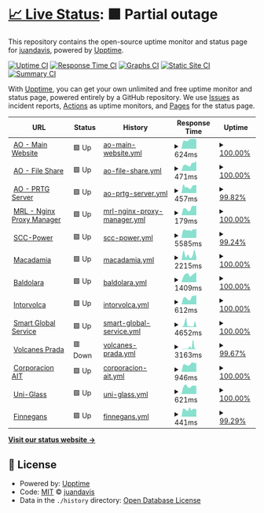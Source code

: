 # [📈 Live Status](https://status.asistencia.online): <!--live status--> **🟧 Partial outage**

This repository contains the open-source uptime monitor and status page for [juandavis](https://status.asistencia.online), powered by [Upptime](https://github.com/upptime/upptime).

[![Uptime CI](https://github.com/juandavis/status/workflows/Uptime%20CI/badge.svg)](https://github.com/juandavis/status/actions?query=workflow%3A%22Uptime+CI%22)
[![Response Time CI](https://github.com/juandavis/status/workflows/Response%20Time%20CI/badge.svg)](https://github.com/juandavis/status/actions?query=workflow%3A%22Response+Time+CI%22)
[![Graphs CI](https://github.com/juandavis/status/workflows/Graphs%20CI/badge.svg)](https://github.com/juandavis/status/actions?query=workflow%3A%22Graphs+CI%22)
[![Static Site CI](https://github.com/juandavis/status/workflows/Static%20Site%20CI/badge.svg)](https://github.com/juandavis/status/actions?query=workflow%3A%22Static+Site+CI%22)
[![Summary CI](https://github.com/juandavis/status/workflows/Summary%20CI/badge.svg)](https://github.com/juandavis/status/actions?query=workflow%3A%22Summary+CI%22)

With [Upptime](https://upptime.js.org), you can get your own unlimited and free uptime monitor and status page, powered entirely by a GitHub repository. We use [Issues](https://github.com/juandavis/status/issues) as incident reports, [Actions](https://github.com/juandavis/status/actions) as uptime monitors, and [Pages](https://status.asistencia.online) for the status page.

<!--start: status pages-->
<!-- This summary is generated by Upptime (https://github.com/upptime/upptime) -->
<!-- Do not edit this manually, your changes will be overwritten -->
<!-- prettier-ignore -->
| URL | Status | History | Response Time | Uptime |
| --- | ------ | ------- | ------------- | ------ |
| <img alt="" src="https://favicons.githubusercontent.com/asistencia.online" height="13"> [AO - Main Website](https://asistencia.online) | 🟩 Up | [ao-main-website.yml](https://github.com/juandavis/status/commits/HEAD/history/ao-main-website.yml) | <details><summary><img alt="Response time graph" src="./graphs/ao-main-website/response-time-week.png" height="20"> 624ms</summary><br><a href="https://status.asistencia.online/history/ao-main-website"><img alt="Response time 593" src="https://img.shields.io/endpoint?url=https%3A%2F%2Fraw.githubusercontent.com%2Fjuandavis%2Fstatus%2FHEAD%2Fapi%2Fao-main-website%2Fresponse-time.json"></a><br><a href="https://status.asistencia.online/history/ao-main-website"><img alt="24-hour response time 645" src="https://img.shields.io/endpoint?url=https%3A%2F%2Fraw.githubusercontent.com%2Fjuandavis%2Fstatus%2FHEAD%2Fapi%2Fao-main-website%2Fresponse-time-day.json"></a><br><a href="https://status.asistencia.online/history/ao-main-website"><img alt="7-day response time 624" src="https://img.shields.io/endpoint?url=https%3A%2F%2Fraw.githubusercontent.com%2Fjuandavis%2Fstatus%2FHEAD%2Fapi%2Fao-main-website%2Fresponse-time-week.json"></a><br><a href="https://status.asistencia.online/history/ao-main-website"><img alt="30-day response time 593" src="https://img.shields.io/endpoint?url=https%3A%2F%2Fraw.githubusercontent.com%2Fjuandavis%2Fstatus%2FHEAD%2Fapi%2Fao-main-website%2Fresponse-time-month.json"></a><br><a href="https://status.asistencia.online/history/ao-main-website"><img alt="1-year response time 593" src="https://img.shields.io/endpoint?url=https%3A%2F%2Fraw.githubusercontent.com%2Fjuandavis%2Fstatus%2FHEAD%2Fapi%2Fao-main-website%2Fresponse-time-year.json"></a></details> | <details><summary><a href="https://status.asistencia.online/history/ao-main-website">100.00%</a></summary><a href="https://status.asistencia.online/history/ao-main-website"><img alt="All-time uptime 99.85%" src="https://img.shields.io/endpoint?url=https%3A%2F%2Fraw.githubusercontent.com%2Fjuandavis%2Fstatus%2FHEAD%2Fapi%2Fao-main-website%2Fuptime.json"></a><br><a href="https://status.asistencia.online/history/ao-main-website"><img alt="24-hour uptime 100.00%" src="https://img.shields.io/endpoint?url=https%3A%2F%2Fraw.githubusercontent.com%2Fjuandavis%2Fstatus%2FHEAD%2Fapi%2Fao-main-website%2Fuptime-day.json"></a><br><a href="https://status.asistencia.online/history/ao-main-website"><img alt="7-day uptime 100.00%" src="https://img.shields.io/endpoint?url=https%3A%2F%2Fraw.githubusercontent.com%2Fjuandavis%2Fstatus%2FHEAD%2Fapi%2Fao-main-website%2Fuptime-week.json"></a><br><a href="https://status.asistencia.online/history/ao-main-website"><img alt="30-day uptime 99.85%" src="https://img.shields.io/endpoint?url=https%3A%2F%2Fraw.githubusercontent.com%2Fjuandavis%2Fstatus%2FHEAD%2Fapi%2Fao-main-website%2Fuptime-month.json"></a><br><a href="https://status.asistencia.online/history/ao-main-website"><img alt="1-year uptime 99.85%" src="https://img.shields.io/endpoint?url=https%3A%2F%2Fraw.githubusercontent.com%2Fjuandavis%2Fstatus%2FHEAD%2Fapi%2Fao-main-website%2Fuptime-year.json"></a></details>
| <img alt="" src="https://favicons.githubusercontent.com/fs.asistencia.online" height="13"> [AO - File Share](https://fs.asistencia.online) | 🟩 Up | [ao-file-share.yml](https://github.com/juandavis/status/commits/HEAD/history/ao-file-share.yml) | <details><summary><img alt="Response time graph" src="./graphs/ao-file-share/response-time-week.png" height="20"> 471ms</summary><br><a href="https://status.asistencia.online/history/ao-file-share"><img alt="Response time 471" src="https://img.shields.io/endpoint?url=https%3A%2F%2Fraw.githubusercontent.com%2Fjuandavis%2Fstatus%2FHEAD%2Fapi%2Fao-file-share%2Fresponse-time.json"></a><br><a href="https://status.asistencia.online/history/ao-file-share"><img alt="24-hour response time 691" src="https://img.shields.io/endpoint?url=https%3A%2F%2Fraw.githubusercontent.com%2Fjuandavis%2Fstatus%2FHEAD%2Fapi%2Fao-file-share%2Fresponse-time-day.json"></a><br><a href="https://status.asistencia.online/history/ao-file-share"><img alt="7-day response time 471" src="https://img.shields.io/endpoint?url=https%3A%2F%2Fraw.githubusercontent.com%2Fjuandavis%2Fstatus%2FHEAD%2Fapi%2Fao-file-share%2Fresponse-time-week.json"></a><br><a href="https://status.asistencia.online/history/ao-file-share"><img alt="30-day response time 471" src="https://img.shields.io/endpoint?url=https%3A%2F%2Fraw.githubusercontent.com%2Fjuandavis%2Fstatus%2FHEAD%2Fapi%2Fao-file-share%2Fresponse-time-month.json"></a><br><a href="https://status.asistencia.online/history/ao-file-share"><img alt="1-year response time 471" src="https://img.shields.io/endpoint?url=https%3A%2F%2Fraw.githubusercontent.com%2Fjuandavis%2Fstatus%2FHEAD%2Fapi%2Fao-file-share%2Fresponse-time-year.json"></a></details> | <details><summary><a href="https://status.asistencia.online/history/ao-file-share">100.00%</a></summary><a href="https://status.asistencia.online/history/ao-file-share"><img alt="All-time uptime 99.81%" src="https://img.shields.io/endpoint?url=https%3A%2F%2Fraw.githubusercontent.com%2Fjuandavis%2Fstatus%2FHEAD%2Fapi%2Fao-file-share%2Fuptime.json"></a><br><a href="https://status.asistencia.online/history/ao-file-share"><img alt="24-hour uptime 100.00%" src="https://img.shields.io/endpoint?url=https%3A%2F%2Fraw.githubusercontent.com%2Fjuandavis%2Fstatus%2FHEAD%2Fapi%2Fao-file-share%2Fuptime-day.json"></a><br><a href="https://status.asistencia.online/history/ao-file-share"><img alt="7-day uptime 100.00%" src="https://img.shields.io/endpoint?url=https%3A%2F%2Fraw.githubusercontent.com%2Fjuandavis%2Fstatus%2FHEAD%2Fapi%2Fao-file-share%2Fuptime-week.json"></a><br><a href="https://status.asistencia.online/history/ao-file-share"><img alt="30-day uptime 99.81%" src="https://img.shields.io/endpoint?url=https%3A%2F%2Fraw.githubusercontent.com%2Fjuandavis%2Fstatus%2FHEAD%2Fapi%2Fao-file-share%2Fuptime-month.json"></a><br><a href="https://status.asistencia.online/history/ao-file-share"><img alt="1-year uptime 99.81%" src="https://img.shields.io/endpoint?url=https%3A%2F%2Fraw.githubusercontent.com%2Fjuandavis%2Fstatus%2FHEAD%2Fapi%2Fao-file-share%2Fuptime-year.json"></a></details>
| <img alt="" src="https://favicons.githubusercontent.com/prtg.asistencia.online" height="13"> [AO - PRTG Server](http://prtg.asistencia.online) | 🟩 Up | [ao-prtg-server.yml](https://github.com/juandavis/status/commits/HEAD/history/ao-prtg-server.yml) | <details><summary><img alt="Response time graph" src="./graphs/ao-prtg-server/response-time-week.png" height="20"> 457ms</summary><br><a href="https://status.asistencia.online/history/ao-prtg-server"><img alt="Response time 423" src="https://img.shields.io/endpoint?url=https%3A%2F%2Fraw.githubusercontent.com%2Fjuandavis%2Fstatus%2FHEAD%2Fapi%2Fao-prtg-server%2Fresponse-time.json"></a><br><a href="https://status.asistencia.online/history/ao-prtg-server"><img alt="24-hour response time 565" src="https://img.shields.io/endpoint?url=https%3A%2F%2Fraw.githubusercontent.com%2Fjuandavis%2Fstatus%2FHEAD%2Fapi%2Fao-prtg-server%2Fresponse-time-day.json"></a><br><a href="https://status.asistencia.online/history/ao-prtg-server"><img alt="7-day response time 457" src="https://img.shields.io/endpoint?url=https%3A%2F%2Fraw.githubusercontent.com%2Fjuandavis%2Fstatus%2FHEAD%2Fapi%2Fao-prtg-server%2Fresponse-time-week.json"></a><br><a href="https://status.asistencia.online/history/ao-prtg-server"><img alt="30-day response time 423" src="https://img.shields.io/endpoint?url=https%3A%2F%2Fraw.githubusercontent.com%2Fjuandavis%2Fstatus%2FHEAD%2Fapi%2Fao-prtg-server%2Fresponse-time-month.json"></a><br><a href="https://status.asistencia.online/history/ao-prtg-server"><img alt="1-year response time 423" src="https://img.shields.io/endpoint?url=https%3A%2F%2Fraw.githubusercontent.com%2Fjuandavis%2Fstatus%2FHEAD%2Fapi%2Fao-prtg-server%2Fresponse-time-year.json"></a></details> | <details><summary><a href="https://status.asistencia.online/history/ao-prtg-server">99.82%</a></summary><a href="https://status.asistencia.online/history/ao-prtg-server"><img alt="All-time uptime 99.86%" src="https://img.shields.io/endpoint?url=https%3A%2F%2Fraw.githubusercontent.com%2Fjuandavis%2Fstatus%2FHEAD%2Fapi%2Fao-prtg-server%2Fuptime.json"></a><br><a href="https://status.asistencia.online/history/ao-prtg-server"><img alt="24-hour uptime 100.00%" src="https://img.shields.io/endpoint?url=https%3A%2F%2Fraw.githubusercontent.com%2Fjuandavis%2Fstatus%2FHEAD%2Fapi%2Fao-prtg-server%2Fuptime-day.json"></a><br><a href="https://status.asistencia.online/history/ao-prtg-server"><img alt="7-day uptime 99.82%" src="https://img.shields.io/endpoint?url=https%3A%2F%2Fraw.githubusercontent.com%2Fjuandavis%2Fstatus%2FHEAD%2Fapi%2Fao-prtg-server%2Fuptime-week.json"></a><br><a href="https://status.asistencia.online/history/ao-prtg-server"><img alt="30-day uptime 99.86%" src="https://img.shields.io/endpoint?url=https%3A%2F%2Fraw.githubusercontent.com%2Fjuandavis%2Fstatus%2FHEAD%2Fapi%2Fao-prtg-server%2Fuptime-month.json"></a><br><a href="https://status.asistencia.online/history/ao-prtg-server"><img alt="1-year uptime 99.86%" src="https://img.shields.io/endpoint?url=https%3A%2F%2Fraw.githubusercontent.com%2Fjuandavis%2Fstatus%2FHEAD%2Fapi%2Fao-prtg-server%2Fuptime-year.json"></a></details>
| <img alt="" src="https://favicons.githubusercontent.com/nginx.miredenlinea.com" height="13"> [MRL - Nginx Proxy Manager](https://nginx.miredenlinea.com) | 🟩 Up | [mrl-nginx-proxy-manager.yml](https://github.com/juandavis/status/commits/HEAD/history/mrl-nginx-proxy-manager.yml) | <details><summary><img alt="Response time graph" src="./graphs/mrl-nginx-proxy-manager/response-time-week.png" height="20"> 179ms</summary><br><a href="https://status.asistencia.online/history/mrl-nginx-proxy-manager"><img alt="Response time 169" src="https://img.shields.io/endpoint?url=https%3A%2F%2Fraw.githubusercontent.com%2Fjuandavis%2Fstatus%2FHEAD%2Fapi%2Fmrl-nginx-proxy-manager%2Fresponse-time.json"></a><br><a href="https://status.asistencia.online/history/mrl-nginx-proxy-manager"><img alt="24-hour response time 238" src="https://img.shields.io/endpoint?url=https%3A%2F%2Fraw.githubusercontent.com%2Fjuandavis%2Fstatus%2FHEAD%2Fapi%2Fmrl-nginx-proxy-manager%2Fresponse-time-day.json"></a><br><a href="https://status.asistencia.online/history/mrl-nginx-proxy-manager"><img alt="7-day response time 179" src="https://img.shields.io/endpoint?url=https%3A%2F%2Fraw.githubusercontent.com%2Fjuandavis%2Fstatus%2FHEAD%2Fapi%2Fmrl-nginx-proxy-manager%2Fresponse-time-week.json"></a><br><a href="https://status.asistencia.online/history/mrl-nginx-proxy-manager"><img alt="30-day response time 169" src="https://img.shields.io/endpoint?url=https%3A%2F%2Fraw.githubusercontent.com%2Fjuandavis%2Fstatus%2FHEAD%2Fapi%2Fmrl-nginx-proxy-manager%2Fresponse-time-month.json"></a><br><a href="https://status.asistencia.online/history/mrl-nginx-proxy-manager"><img alt="1-year response time 169" src="https://img.shields.io/endpoint?url=https%3A%2F%2Fraw.githubusercontent.com%2Fjuandavis%2Fstatus%2FHEAD%2Fapi%2Fmrl-nginx-proxy-manager%2Fresponse-time-year.json"></a></details> | <details><summary><a href="https://status.asistencia.online/history/mrl-nginx-proxy-manager">100.00%</a></summary><a href="https://status.asistencia.online/history/mrl-nginx-proxy-manager"><img alt="All-time uptime 99.84%" src="https://img.shields.io/endpoint?url=https%3A%2F%2Fraw.githubusercontent.com%2Fjuandavis%2Fstatus%2FHEAD%2Fapi%2Fmrl-nginx-proxy-manager%2Fuptime.json"></a><br><a href="https://status.asistencia.online/history/mrl-nginx-proxy-manager"><img alt="24-hour uptime 100.00%" src="https://img.shields.io/endpoint?url=https%3A%2F%2Fraw.githubusercontent.com%2Fjuandavis%2Fstatus%2FHEAD%2Fapi%2Fmrl-nginx-proxy-manager%2Fuptime-day.json"></a><br><a href="https://status.asistencia.online/history/mrl-nginx-proxy-manager"><img alt="7-day uptime 100.00%" src="https://img.shields.io/endpoint?url=https%3A%2F%2Fraw.githubusercontent.com%2Fjuandavis%2Fstatus%2FHEAD%2Fapi%2Fmrl-nginx-proxy-manager%2Fuptime-week.json"></a><br><a href="https://status.asistencia.online/history/mrl-nginx-proxy-manager"><img alt="30-day uptime 99.84%" src="https://img.shields.io/endpoint?url=https%3A%2F%2Fraw.githubusercontent.com%2Fjuandavis%2Fstatus%2FHEAD%2Fapi%2Fmrl-nginx-proxy-manager%2Fuptime-month.json"></a><br><a href="https://status.asistencia.online/history/mrl-nginx-proxy-manager"><img alt="1-year uptime 99.84%" src="https://img.shields.io/endpoint?url=https%3A%2F%2Fraw.githubusercontent.com%2Fjuandavis%2Fstatus%2FHEAD%2Fapi%2Fmrl-nginx-proxy-manager%2Fuptime-year.json"></a></details>
| <img alt="" src="https://favicons.githubusercontent.com/scc-power.com" height="13"> [SCC-Power](https://scc-power.com) | 🟩 Up | [scc-power.yml](https://github.com/juandavis/status/commits/HEAD/history/scc-power.yml) | <details><summary><img alt="Response time graph" src="./graphs/scc-power/response-time-week.png" height="20"> 5585ms</summary><br><a href="https://status.asistencia.online/history/scc-power"><img alt="Response time 6003" src="https://img.shields.io/endpoint?url=https%3A%2F%2Fraw.githubusercontent.com%2Fjuandavis%2Fstatus%2FHEAD%2Fapi%2Fscc-power%2Fresponse-time.json"></a><br><a href="https://status.asistencia.online/history/scc-power"><img alt="24-hour response time 6569" src="https://img.shields.io/endpoint?url=https%3A%2F%2Fraw.githubusercontent.com%2Fjuandavis%2Fstatus%2FHEAD%2Fapi%2Fscc-power%2Fresponse-time-day.json"></a><br><a href="https://status.asistencia.online/history/scc-power"><img alt="7-day response time 5585" src="https://img.shields.io/endpoint?url=https%3A%2F%2Fraw.githubusercontent.com%2Fjuandavis%2Fstatus%2FHEAD%2Fapi%2Fscc-power%2Fresponse-time-week.json"></a><br><a href="https://status.asistencia.online/history/scc-power"><img alt="30-day response time 6003" src="https://img.shields.io/endpoint?url=https%3A%2F%2Fraw.githubusercontent.com%2Fjuandavis%2Fstatus%2FHEAD%2Fapi%2Fscc-power%2Fresponse-time-month.json"></a><br><a href="https://status.asistencia.online/history/scc-power"><img alt="1-year response time 6003" src="https://img.shields.io/endpoint?url=https%3A%2F%2Fraw.githubusercontent.com%2Fjuandavis%2Fstatus%2FHEAD%2Fapi%2Fscc-power%2Fresponse-time-year.json"></a></details> | <details><summary><a href="https://status.asistencia.online/history/scc-power">99.24%</a></summary><a href="https://status.asistencia.online/history/scc-power"><img alt="All-time uptime 99.40%" src="https://img.shields.io/endpoint?url=https%3A%2F%2Fraw.githubusercontent.com%2Fjuandavis%2Fstatus%2FHEAD%2Fapi%2Fscc-power%2Fuptime.json"></a><br><a href="https://status.asistencia.online/history/scc-power"><img alt="24-hour uptime 100.00%" src="https://img.shields.io/endpoint?url=https%3A%2F%2Fraw.githubusercontent.com%2Fjuandavis%2Fstatus%2FHEAD%2Fapi%2Fscc-power%2Fuptime-day.json"></a><br><a href="https://status.asistencia.online/history/scc-power"><img alt="7-day uptime 99.24%" src="https://img.shields.io/endpoint?url=https%3A%2F%2Fraw.githubusercontent.com%2Fjuandavis%2Fstatus%2FHEAD%2Fapi%2Fscc-power%2Fuptime-week.json"></a><br><a href="https://status.asistencia.online/history/scc-power"><img alt="30-day uptime 99.40%" src="https://img.shields.io/endpoint?url=https%3A%2F%2Fraw.githubusercontent.com%2Fjuandavis%2Fstatus%2FHEAD%2Fapi%2Fscc-power%2Fuptime-month.json"></a><br><a href="https://status.asistencia.online/history/scc-power"><img alt="1-year uptime 99.40%" src="https://img.shields.io/endpoint?url=https%3A%2F%2Fraw.githubusercontent.com%2Fjuandavis%2Fstatus%2FHEAD%2Fapi%2Fscc-power%2Fuptime-year.json"></a></details>
| <img alt="" src="https://favicons.githubusercontent.com/macadamia.ar" height="13"> [Macadamia](https://macadamia.ar) | 🟩 Up | [macadamia.yml](https://github.com/juandavis/status/commits/HEAD/history/macadamia.yml) | <details><summary><img alt="Response time graph" src="./graphs/macadamia/response-time-week.png" height="20"> 2215ms</summary><br><a href="https://status.asistencia.online/history/macadamia"><img alt="Response time 1658" src="https://img.shields.io/endpoint?url=https%3A%2F%2Fraw.githubusercontent.com%2Fjuandavis%2Fstatus%2FHEAD%2Fapi%2Fmacadamia%2Fresponse-time.json"></a><br><a href="https://status.asistencia.online/history/macadamia"><img alt="24-hour response time 1129" src="https://img.shields.io/endpoint?url=https%3A%2F%2Fraw.githubusercontent.com%2Fjuandavis%2Fstatus%2FHEAD%2Fapi%2Fmacadamia%2Fresponse-time-day.json"></a><br><a href="https://status.asistencia.online/history/macadamia"><img alt="7-day response time 2215" src="https://img.shields.io/endpoint?url=https%3A%2F%2Fraw.githubusercontent.com%2Fjuandavis%2Fstatus%2FHEAD%2Fapi%2Fmacadamia%2Fresponse-time-week.json"></a><br><a href="https://status.asistencia.online/history/macadamia"><img alt="30-day response time 1658" src="https://img.shields.io/endpoint?url=https%3A%2F%2Fraw.githubusercontent.com%2Fjuandavis%2Fstatus%2FHEAD%2Fapi%2Fmacadamia%2Fresponse-time-month.json"></a><br><a href="https://status.asistencia.online/history/macadamia"><img alt="1-year response time 1658" src="https://img.shields.io/endpoint?url=https%3A%2F%2Fraw.githubusercontent.com%2Fjuandavis%2Fstatus%2FHEAD%2Fapi%2Fmacadamia%2Fresponse-time-year.json"></a></details> | <details><summary><a href="https://status.asistencia.online/history/macadamia">100.00%</a></summary><a href="https://status.asistencia.online/history/macadamia"><img alt="All-time uptime 99.71%" src="https://img.shields.io/endpoint?url=https%3A%2F%2Fraw.githubusercontent.com%2Fjuandavis%2Fstatus%2FHEAD%2Fapi%2Fmacadamia%2Fuptime.json"></a><br><a href="https://status.asistencia.online/history/macadamia"><img alt="24-hour uptime 100.00%" src="https://img.shields.io/endpoint?url=https%3A%2F%2Fraw.githubusercontent.com%2Fjuandavis%2Fstatus%2FHEAD%2Fapi%2Fmacadamia%2Fuptime-day.json"></a><br><a href="https://status.asistencia.online/history/macadamia"><img alt="7-day uptime 100.00%" src="https://img.shields.io/endpoint?url=https%3A%2F%2Fraw.githubusercontent.com%2Fjuandavis%2Fstatus%2FHEAD%2Fapi%2Fmacadamia%2Fuptime-week.json"></a><br><a href="https://status.asistencia.online/history/macadamia"><img alt="30-day uptime 99.71%" src="https://img.shields.io/endpoint?url=https%3A%2F%2Fraw.githubusercontent.com%2Fjuandavis%2Fstatus%2FHEAD%2Fapi%2Fmacadamia%2Fuptime-month.json"></a><br><a href="https://status.asistencia.online/history/macadamia"><img alt="1-year uptime 99.71%" src="https://img.shields.io/endpoint?url=https%3A%2F%2Fraw.githubusercontent.com%2Fjuandavis%2Fstatus%2FHEAD%2Fapi%2Fmacadamia%2Fuptime-year.json"></a></details>
| <img alt="" src="https://favicons.githubusercontent.com/baldolara.com" height="13"> [Baldolara](https://baldolara.com) | 🟩 Up | [baldolara.yml](https://github.com/juandavis/status/commits/HEAD/history/baldolara.yml) | <details><summary><img alt="Response time graph" src="./graphs/baldolara/response-time-week.png" height="20"> 1409ms</summary><br><a href="https://status.asistencia.online/history/baldolara"><img alt="Response time 1807" src="https://img.shields.io/endpoint?url=https%3A%2F%2Fraw.githubusercontent.com%2Fjuandavis%2Fstatus%2FHEAD%2Fapi%2Fbaldolara%2Fresponse-time.json"></a><br><a href="https://status.asistencia.online/history/baldolara"><img alt="24-hour response time 1787" src="https://img.shields.io/endpoint?url=https%3A%2F%2Fraw.githubusercontent.com%2Fjuandavis%2Fstatus%2FHEAD%2Fapi%2Fbaldolara%2Fresponse-time-day.json"></a><br><a href="https://status.asistencia.online/history/baldolara"><img alt="7-day response time 1409" src="https://img.shields.io/endpoint?url=https%3A%2F%2Fraw.githubusercontent.com%2Fjuandavis%2Fstatus%2FHEAD%2Fapi%2Fbaldolara%2Fresponse-time-week.json"></a><br><a href="https://status.asistencia.online/history/baldolara"><img alt="30-day response time 1807" src="https://img.shields.io/endpoint?url=https%3A%2F%2Fraw.githubusercontent.com%2Fjuandavis%2Fstatus%2FHEAD%2Fapi%2Fbaldolara%2Fresponse-time-month.json"></a><br><a href="https://status.asistencia.online/history/baldolara"><img alt="1-year response time 1807" src="https://img.shields.io/endpoint?url=https%3A%2F%2Fraw.githubusercontent.com%2Fjuandavis%2Fstatus%2FHEAD%2Fapi%2Fbaldolara%2Fresponse-time-year.json"></a></details> | <details><summary><a href="https://status.asistencia.online/history/baldolara">100.00%</a></summary><a href="https://status.asistencia.online/history/baldolara"><img alt="All-time uptime 99.87%" src="https://img.shields.io/endpoint?url=https%3A%2F%2Fraw.githubusercontent.com%2Fjuandavis%2Fstatus%2FHEAD%2Fapi%2Fbaldolara%2Fuptime.json"></a><br><a href="https://status.asistencia.online/history/baldolara"><img alt="24-hour uptime 100.00%" src="https://img.shields.io/endpoint?url=https%3A%2F%2Fraw.githubusercontent.com%2Fjuandavis%2Fstatus%2FHEAD%2Fapi%2Fbaldolara%2Fuptime-day.json"></a><br><a href="https://status.asistencia.online/history/baldolara"><img alt="7-day uptime 100.00%" src="https://img.shields.io/endpoint?url=https%3A%2F%2Fraw.githubusercontent.com%2Fjuandavis%2Fstatus%2FHEAD%2Fapi%2Fbaldolara%2Fuptime-week.json"></a><br><a href="https://status.asistencia.online/history/baldolara"><img alt="30-day uptime 99.87%" src="https://img.shields.io/endpoint?url=https%3A%2F%2Fraw.githubusercontent.com%2Fjuandavis%2Fstatus%2FHEAD%2Fapi%2Fbaldolara%2Fuptime-month.json"></a><br><a href="https://status.asistencia.online/history/baldolara"><img alt="1-year uptime 99.87%" src="https://img.shields.io/endpoint?url=https%3A%2F%2Fraw.githubusercontent.com%2Fjuandavis%2Fstatus%2FHEAD%2Fapi%2Fbaldolara%2Fuptime-year.json"></a></details>
| <img alt="" src="https://favicons.githubusercontent.com/intorvolca.com" height="13"> [Intorvolca](https://intorvolca.com) | 🟩 Up | [intorvolca.yml](https://github.com/juandavis/status/commits/HEAD/history/intorvolca.yml) | <details><summary><img alt="Response time graph" src="./graphs/intorvolca/response-time-week.png" height="20"> 612ms</summary><br><a href="https://status.asistencia.online/history/intorvolca"><img alt="Response time 723" src="https://img.shields.io/endpoint?url=https%3A%2F%2Fraw.githubusercontent.com%2Fjuandavis%2Fstatus%2FHEAD%2Fapi%2Fintorvolca%2Fresponse-time.json"></a><br><a href="https://status.asistencia.online/history/intorvolca"><img alt="24-hour response time 802" src="https://img.shields.io/endpoint?url=https%3A%2F%2Fraw.githubusercontent.com%2Fjuandavis%2Fstatus%2FHEAD%2Fapi%2Fintorvolca%2Fresponse-time-day.json"></a><br><a href="https://status.asistencia.online/history/intorvolca"><img alt="7-day response time 612" src="https://img.shields.io/endpoint?url=https%3A%2F%2Fraw.githubusercontent.com%2Fjuandavis%2Fstatus%2FHEAD%2Fapi%2Fintorvolca%2Fresponse-time-week.json"></a><br><a href="https://status.asistencia.online/history/intorvolca"><img alt="30-day response time 723" src="https://img.shields.io/endpoint?url=https%3A%2F%2Fraw.githubusercontent.com%2Fjuandavis%2Fstatus%2FHEAD%2Fapi%2Fintorvolca%2Fresponse-time-month.json"></a><br><a href="https://status.asistencia.online/history/intorvolca"><img alt="1-year response time 723" src="https://img.shields.io/endpoint?url=https%3A%2F%2Fraw.githubusercontent.com%2Fjuandavis%2Fstatus%2FHEAD%2Fapi%2Fintorvolca%2Fresponse-time-year.json"></a></details> | <details><summary><a href="https://status.asistencia.online/history/intorvolca">100.00%</a></summary><a href="https://status.asistencia.online/history/intorvolca"><img alt="All-time uptime 99.96%" src="https://img.shields.io/endpoint?url=https%3A%2F%2Fraw.githubusercontent.com%2Fjuandavis%2Fstatus%2FHEAD%2Fapi%2Fintorvolca%2Fuptime.json"></a><br><a href="https://status.asistencia.online/history/intorvolca"><img alt="24-hour uptime 100.00%" src="https://img.shields.io/endpoint?url=https%3A%2F%2Fraw.githubusercontent.com%2Fjuandavis%2Fstatus%2FHEAD%2Fapi%2Fintorvolca%2Fuptime-day.json"></a><br><a href="https://status.asistencia.online/history/intorvolca"><img alt="7-day uptime 100.00%" src="https://img.shields.io/endpoint?url=https%3A%2F%2Fraw.githubusercontent.com%2Fjuandavis%2Fstatus%2FHEAD%2Fapi%2Fintorvolca%2Fuptime-week.json"></a><br><a href="https://status.asistencia.online/history/intorvolca"><img alt="30-day uptime 99.96%" src="https://img.shields.io/endpoint?url=https%3A%2F%2Fraw.githubusercontent.com%2Fjuandavis%2Fstatus%2FHEAD%2Fapi%2Fintorvolca%2Fuptime-month.json"></a><br><a href="https://status.asistencia.online/history/intorvolca"><img alt="1-year uptime 99.96%" src="https://img.shields.io/endpoint?url=https%3A%2F%2Fraw.githubusercontent.com%2Fjuandavis%2Fstatus%2FHEAD%2Fapi%2Fintorvolca%2Fuptime-year.json"></a></details>
| <img alt="" src="https://favicons.githubusercontent.com/smartglobalservicellc.com" height="13"> [Smart Global Service](https://smartglobalservicellc.com) | 🟩 Up | [smart-global-service.yml](https://github.com/juandavis/status/commits/HEAD/history/smart-global-service.yml) | <details><summary><img alt="Response time graph" src="./graphs/smart-global-service/response-time-week.png" height="20"> 4652ms</summary><br><a href="https://status.asistencia.online/history/smart-global-service"><img alt="Response time 2012" src="https://img.shields.io/endpoint?url=https%3A%2F%2Fraw.githubusercontent.com%2Fjuandavis%2Fstatus%2FHEAD%2Fapi%2Fsmart-global-service%2Fresponse-time.json"></a><br><a href="https://status.asistencia.online/history/smart-global-service"><img alt="24-hour response time 1113" src="https://img.shields.io/endpoint?url=https%3A%2F%2Fraw.githubusercontent.com%2Fjuandavis%2Fstatus%2FHEAD%2Fapi%2Fsmart-global-service%2Fresponse-time-day.json"></a><br><a href="https://status.asistencia.online/history/smart-global-service"><img alt="7-day response time 4652" src="https://img.shields.io/endpoint?url=https%3A%2F%2Fraw.githubusercontent.com%2Fjuandavis%2Fstatus%2FHEAD%2Fapi%2Fsmart-global-service%2Fresponse-time-week.json"></a><br><a href="https://status.asistencia.online/history/smart-global-service"><img alt="30-day response time 2012" src="https://img.shields.io/endpoint?url=https%3A%2F%2Fraw.githubusercontent.com%2Fjuandavis%2Fstatus%2FHEAD%2Fapi%2Fsmart-global-service%2Fresponse-time-month.json"></a><br><a href="https://status.asistencia.online/history/smart-global-service"><img alt="1-year response time 2012" src="https://img.shields.io/endpoint?url=https%3A%2F%2Fraw.githubusercontent.com%2Fjuandavis%2Fstatus%2FHEAD%2Fapi%2Fsmart-global-service%2Fresponse-time-year.json"></a></details> | <details><summary><a href="https://status.asistencia.online/history/smart-global-service">100.00%</a></summary><a href="https://status.asistencia.online/history/smart-global-service"><img alt="All-time uptime 99.96%" src="https://img.shields.io/endpoint?url=https%3A%2F%2Fraw.githubusercontent.com%2Fjuandavis%2Fstatus%2FHEAD%2Fapi%2Fsmart-global-service%2Fuptime.json"></a><br><a href="https://status.asistencia.online/history/smart-global-service"><img alt="24-hour uptime 100.00%" src="https://img.shields.io/endpoint?url=https%3A%2F%2Fraw.githubusercontent.com%2Fjuandavis%2Fstatus%2FHEAD%2Fapi%2Fsmart-global-service%2Fuptime-day.json"></a><br><a href="https://status.asistencia.online/history/smart-global-service"><img alt="7-day uptime 100.00%" src="https://img.shields.io/endpoint?url=https%3A%2F%2Fraw.githubusercontent.com%2Fjuandavis%2Fstatus%2FHEAD%2Fapi%2Fsmart-global-service%2Fuptime-week.json"></a><br><a href="https://status.asistencia.online/history/smart-global-service"><img alt="30-day uptime 99.96%" src="https://img.shields.io/endpoint?url=https%3A%2F%2Fraw.githubusercontent.com%2Fjuandavis%2Fstatus%2FHEAD%2Fapi%2Fsmart-global-service%2Fuptime-month.json"></a><br><a href="https://status.asistencia.online/history/smart-global-service"><img alt="1-year uptime 99.96%" src="https://img.shields.io/endpoint?url=https%3A%2F%2Fraw.githubusercontent.com%2Fjuandavis%2Fstatus%2FHEAD%2Fapi%2Fsmart-global-service%2Fuptime-year.json"></a></details>
| <img alt="" src="https://favicons.githubusercontent.com/volcanesprada.net" height="13"> [Volcanes Prada](https://volcanesprada.net) | 🟥 Down | [volcanes-prada.yml](https://github.com/juandavis/status/commits/HEAD/history/volcanes-prada.yml) | <details><summary><img alt="Response time graph" src="./graphs/volcanes-prada/response-time-week.png" height="20"> 3163ms</summary><br><a href="https://status.asistencia.online/history/volcanes-prada"><img alt="Response time 1522" src="https://img.shields.io/endpoint?url=https%3A%2F%2Fraw.githubusercontent.com%2Fjuandavis%2Fstatus%2FHEAD%2Fapi%2Fvolcanes-prada%2Fresponse-time.json"></a><br><a href="https://status.asistencia.online/history/volcanes-prada"><img alt="24-hour response time 662" src="https://img.shields.io/endpoint?url=https%3A%2F%2Fraw.githubusercontent.com%2Fjuandavis%2Fstatus%2FHEAD%2Fapi%2Fvolcanes-prada%2Fresponse-time-day.json"></a><br><a href="https://status.asistencia.online/history/volcanes-prada"><img alt="7-day response time 3163" src="https://img.shields.io/endpoint?url=https%3A%2F%2Fraw.githubusercontent.com%2Fjuandavis%2Fstatus%2FHEAD%2Fapi%2Fvolcanes-prada%2Fresponse-time-week.json"></a><br><a href="https://status.asistencia.online/history/volcanes-prada"><img alt="30-day response time 1522" src="https://img.shields.io/endpoint?url=https%3A%2F%2Fraw.githubusercontent.com%2Fjuandavis%2Fstatus%2FHEAD%2Fapi%2Fvolcanes-prada%2Fresponse-time-month.json"></a><br><a href="https://status.asistencia.online/history/volcanes-prada"><img alt="1-year response time 1522" src="https://img.shields.io/endpoint?url=https%3A%2F%2Fraw.githubusercontent.com%2Fjuandavis%2Fstatus%2FHEAD%2Fapi%2Fvolcanes-prada%2Fresponse-time-year.json"></a></details> | <details><summary><a href="https://status.asistencia.online/history/volcanes-prada">99.67%</a></summary><a href="https://status.asistencia.online/history/volcanes-prada"><img alt="All-time uptime 99.89%" src="https://img.shields.io/endpoint?url=https%3A%2F%2Fraw.githubusercontent.com%2Fjuandavis%2Fstatus%2FHEAD%2Fapi%2Fvolcanes-prada%2Fuptime.json"></a><br><a href="https://status.asistencia.online/history/volcanes-prada"><img alt="24-hour uptime 99.97%" src="https://img.shields.io/endpoint?url=https%3A%2F%2Fraw.githubusercontent.com%2Fjuandavis%2Fstatus%2FHEAD%2Fapi%2Fvolcanes-prada%2Fuptime-day.json"></a><br><a href="https://status.asistencia.online/history/volcanes-prada"><img alt="7-day uptime 99.67%" src="https://img.shields.io/endpoint?url=https%3A%2F%2Fraw.githubusercontent.com%2Fjuandavis%2Fstatus%2FHEAD%2Fapi%2Fvolcanes-prada%2Fuptime-week.json"></a><br><a href="https://status.asistencia.online/history/volcanes-prada"><img alt="30-day uptime 99.89%" src="https://img.shields.io/endpoint?url=https%3A%2F%2Fraw.githubusercontent.com%2Fjuandavis%2Fstatus%2FHEAD%2Fapi%2Fvolcanes-prada%2Fuptime-month.json"></a><br><a href="https://status.asistencia.online/history/volcanes-prada"><img alt="1-year uptime 99.89%" src="https://img.shields.io/endpoint?url=https%3A%2F%2Fraw.githubusercontent.com%2Fjuandavis%2Fstatus%2FHEAD%2Fapi%2Fvolcanes-prada%2Fuptime-year.json"></a></details>
| <img alt="" src="https://favicons.githubusercontent.com/corporacionait.com" height="13"> [Corporacion AIT](https://corporacionait.com) | 🟩 Up | [corporacion-ait.yml](https://github.com/juandavis/status/commits/HEAD/history/corporacion-ait.yml) | <details><summary><img alt="Response time graph" src="./graphs/corporacion-ait/response-time-week.png" height="20"> 946ms</summary><br><a href="https://status.asistencia.online/history/corporacion-ait"><img alt="Response time 914" src="https://img.shields.io/endpoint?url=https%3A%2F%2Fraw.githubusercontent.com%2Fjuandavis%2Fstatus%2FHEAD%2Fapi%2Fcorporacion-ait%2Fresponse-time.json"></a><br><a href="https://status.asistencia.online/history/corporacion-ait"><img alt="24-hour response time 1065" src="https://img.shields.io/endpoint?url=https%3A%2F%2Fraw.githubusercontent.com%2Fjuandavis%2Fstatus%2FHEAD%2Fapi%2Fcorporacion-ait%2Fresponse-time-day.json"></a><br><a href="https://status.asistencia.online/history/corporacion-ait"><img alt="7-day response time 946" src="https://img.shields.io/endpoint?url=https%3A%2F%2Fraw.githubusercontent.com%2Fjuandavis%2Fstatus%2FHEAD%2Fapi%2Fcorporacion-ait%2Fresponse-time-week.json"></a><br><a href="https://status.asistencia.online/history/corporacion-ait"><img alt="30-day response time 914" src="https://img.shields.io/endpoint?url=https%3A%2F%2Fraw.githubusercontent.com%2Fjuandavis%2Fstatus%2FHEAD%2Fapi%2Fcorporacion-ait%2Fresponse-time-month.json"></a><br><a href="https://status.asistencia.online/history/corporacion-ait"><img alt="1-year response time 914" src="https://img.shields.io/endpoint?url=https%3A%2F%2Fraw.githubusercontent.com%2Fjuandavis%2Fstatus%2FHEAD%2Fapi%2Fcorporacion-ait%2Fresponse-time-year.json"></a></details> | <details><summary><a href="https://status.asistencia.online/history/corporacion-ait">100.00%</a></summary><a href="https://status.asistencia.online/history/corporacion-ait"><img alt="All-time uptime 99.96%" src="https://img.shields.io/endpoint?url=https%3A%2F%2Fraw.githubusercontent.com%2Fjuandavis%2Fstatus%2FHEAD%2Fapi%2Fcorporacion-ait%2Fuptime.json"></a><br><a href="https://status.asistencia.online/history/corporacion-ait"><img alt="24-hour uptime 100.00%" src="https://img.shields.io/endpoint?url=https%3A%2F%2Fraw.githubusercontent.com%2Fjuandavis%2Fstatus%2FHEAD%2Fapi%2Fcorporacion-ait%2Fuptime-day.json"></a><br><a href="https://status.asistencia.online/history/corporacion-ait"><img alt="7-day uptime 100.00%" src="https://img.shields.io/endpoint?url=https%3A%2F%2Fraw.githubusercontent.com%2Fjuandavis%2Fstatus%2FHEAD%2Fapi%2Fcorporacion-ait%2Fuptime-week.json"></a><br><a href="https://status.asistencia.online/history/corporacion-ait"><img alt="30-day uptime 99.96%" src="https://img.shields.io/endpoint?url=https%3A%2F%2Fraw.githubusercontent.com%2Fjuandavis%2Fstatus%2FHEAD%2Fapi%2Fcorporacion-ait%2Fuptime-month.json"></a><br><a href="https://status.asistencia.online/history/corporacion-ait"><img alt="1-year uptime 99.96%" src="https://img.shields.io/endpoint?url=https%3A%2F%2Fraw.githubusercontent.com%2Fjuandavis%2Fstatus%2FHEAD%2Fapi%2Fcorporacion-ait%2Fuptime-year.json"></a></details>
| <img alt="" src="https://favicons.githubusercontent.com/uni-glass.com" height="13"> [Uni-Glass](http://uni-glass.com) | 🟩 Up | [uni-glass.yml](https://github.com/juandavis/status/commits/HEAD/history/uni-glass.yml) | <details><summary><img alt="Response time graph" src="./graphs/uni-glass/response-time-week.png" height="20"> 621ms</summary><br><a href="https://status.asistencia.online/history/uni-glass"><img alt="Response time 618" src="https://img.shields.io/endpoint?url=https%3A%2F%2Fraw.githubusercontent.com%2Fjuandavis%2Fstatus%2FHEAD%2Fapi%2Funi-glass%2Fresponse-time.json"></a><br><a href="https://status.asistencia.online/history/uni-glass"><img alt="24-hour response time 627" src="https://img.shields.io/endpoint?url=https%3A%2F%2Fraw.githubusercontent.com%2Fjuandavis%2Fstatus%2FHEAD%2Fapi%2Funi-glass%2Fresponse-time-day.json"></a><br><a href="https://status.asistencia.online/history/uni-glass"><img alt="7-day response time 621" src="https://img.shields.io/endpoint?url=https%3A%2F%2Fraw.githubusercontent.com%2Fjuandavis%2Fstatus%2FHEAD%2Fapi%2Funi-glass%2Fresponse-time-week.json"></a><br><a href="https://status.asistencia.online/history/uni-glass"><img alt="30-day response time 618" src="https://img.shields.io/endpoint?url=https%3A%2F%2Fraw.githubusercontent.com%2Fjuandavis%2Fstatus%2FHEAD%2Fapi%2Funi-glass%2Fresponse-time-month.json"></a><br><a href="https://status.asistencia.online/history/uni-glass"><img alt="1-year response time 618" src="https://img.shields.io/endpoint?url=https%3A%2F%2Fraw.githubusercontent.com%2Fjuandavis%2Fstatus%2FHEAD%2Fapi%2Funi-glass%2Fresponse-time-year.json"></a></details> | <details><summary><a href="https://status.asistencia.online/history/uni-glass">100.00%</a></summary><a href="https://status.asistencia.online/history/uni-glass"><img alt="All-time uptime 99.94%" src="https://img.shields.io/endpoint?url=https%3A%2F%2Fraw.githubusercontent.com%2Fjuandavis%2Fstatus%2FHEAD%2Fapi%2Funi-glass%2Fuptime.json"></a><br><a href="https://status.asistencia.online/history/uni-glass"><img alt="24-hour uptime 100.00%" src="https://img.shields.io/endpoint?url=https%3A%2F%2Fraw.githubusercontent.com%2Fjuandavis%2Fstatus%2FHEAD%2Fapi%2Funi-glass%2Fuptime-day.json"></a><br><a href="https://status.asistencia.online/history/uni-glass"><img alt="7-day uptime 100.00%" src="https://img.shields.io/endpoint?url=https%3A%2F%2Fraw.githubusercontent.com%2Fjuandavis%2Fstatus%2FHEAD%2Fapi%2Funi-glass%2Fuptime-week.json"></a><br><a href="https://status.asistencia.online/history/uni-glass"><img alt="30-day uptime 99.94%" src="https://img.shields.io/endpoint?url=https%3A%2F%2Fraw.githubusercontent.com%2Fjuandavis%2Fstatus%2FHEAD%2Fapi%2Funi-glass%2Fuptime-month.json"></a><br><a href="https://status.asistencia.online/history/uni-glass"><img alt="1-year uptime 99.94%" src="https://img.shields.io/endpoint?url=https%3A%2F%2Fraw.githubusercontent.com%2Fjuandavis%2Fstatus%2FHEAD%2Fapi%2Funi-glass%2Fuptime-year.json"></a></details>
| <img alt="" src="https://favicons.githubusercontent.com/teamplace.araucap.com" height="13"> [Finnegans](http://teamplace.araucap.com) | 🟩 Up | [finnegans.yml](https://github.com/juandavis/status/commits/HEAD/history/finnegans.yml) | <details><summary><img alt="Response time graph" src="./graphs/finnegans/response-time-week.png" height="20"> 441ms</summary><br><a href="https://status.asistencia.online/history/finnegans"><img alt="Response time 506" src="https://img.shields.io/endpoint?url=https%3A%2F%2Fraw.githubusercontent.com%2Fjuandavis%2Fstatus%2FHEAD%2Fapi%2Ffinnegans%2Fresponse-time.json"></a><br><a href="https://status.asistencia.online/history/finnegans"><img alt="24-hour response time 452" src="https://img.shields.io/endpoint?url=https%3A%2F%2Fraw.githubusercontent.com%2Fjuandavis%2Fstatus%2FHEAD%2Fapi%2Ffinnegans%2Fresponse-time-day.json"></a><br><a href="https://status.asistencia.online/history/finnegans"><img alt="7-day response time 441" src="https://img.shields.io/endpoint?url=https%3A%2F%2Fraw.githubusercontent.com%2Fjuandavis%2Fstatus%2FHEAD%2Fapi%2Ffinnegans%2Fresponse-time-week.json"></a><br><a href="https://status.asistencia.online/history/finnegans"><img alt="30-day response time 506" src="https://img.shields.io/endpoint?url=https%3A%2F%2Fraw.githubusercontent.com%2Fjuandavis%2Fstatus%2FHEAD%2Fapi%2Ffinnegans%2Fresponse-time-month.json"></a><br><a href="https://status.asistencia.online/history/finnegans"><img alt="1-year response time 506" src="https://img.shields.io/endpoint?url=https%3A%2F%2Fraw.githubusercontent.com%2Fjuandavis%2Fstatus%2FHEAD%2Fapi%2Ffinnegans%2Fresponse-time-year.json"></a></details> | <details><summary><a href="https://status.asistencia.online/history/finnegans">99.29%</a></summary><a href="https://status.asistencia.online/history/finnegans"><img alt="All-time uptime 99.41%" src="https://img.shields.io/endpoint?url=https%3A%2F%2Fraw.githubusercontent.com%2Fjuandavis%2Fstatus%2FHEAD%2Fapi%2Ffinnegans%2Fuptime.json"></a><br><a href="https://status.asistencia.online/history/finnegans"><img alt="24-hour uptime 100.00%" src="https://img.shields.io/endpoint?url=https%3A%2F%2Fraw.githubusercontent.com%2Fjuandavis%2Fstatus%2FHEAD%2Fapi%2Ffinnegans%2Fuptime-day.json"></a><br><a href="https://status.asistencia.online/history/finnegans"><img alt="7-day uptime 99.29%" src="https://img.shields.io/endpoint?url=https%3A%2F%2Fraw.githubusercontent.com%2Fjuandavis%2Fstatus%2FHEAD%2Fapi%2Ffinnegans%2Fuptime-week.json"></a><br><a href="https://status.asistencia.online/history/finnegans"><img alt="30-day uptime 99.41%" src="https://img.shields.io/endpoint?url=https%3A%2F%2Fraw.githubusercontent.com%2Fjuandavis%2Fstatus%2FHEAD%2Fapi%2Ffinnegans%2Fuptime-month.json"></a><br><a href="https://status.asistencia.online/history/finnegans"><img alt="1-year uptime 99.41%" src="https://img.shields.io/endpoint?url=https%3A%2F%2Fraw.githubusercontent.com%2Fjuandavis%2Fstatus%2FHEAD%2Fapi%2Ffinnegans%2Fuptime-year.json"></a></details>

<!--end: status pages-->

[**Visit our status website →**](https://status.asistencia.online)

## 📄 License

- Powered by: [Upptime](https://github.com/upptime/upptime)
- Code: [MIT](./LICENSE) © [juandavis](https://status.asistencia.online)
- Data in the `./history` directory: [Open Database License](https://opendatacommons.org/licenses/odbl/1-0/)
